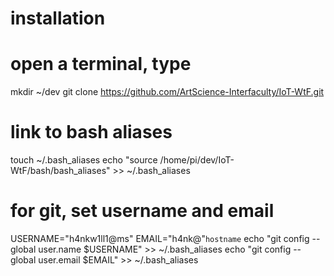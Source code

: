 # installation

# open a terminal, type
mkdir ~/dev
git clone https://github.com/ArtScience-Interfaculty/IoT-WtF.git

# link to bash aliases
touch ~/.bash_aliases
echo "source /home/pi/dev/IoT-WtF/bash/bash_aliases" >> ~/.bash_aliases

# for git, set username and email
USERNAME="h4nkw1ll1@ms"
EMAIL="h4nk@"`hostname`
echo "git config --global user.name  $USERNAME" >> ~/.bash_aliases
echo "git config --global user.email $EMAIL" >> ~/.bash_aliases
